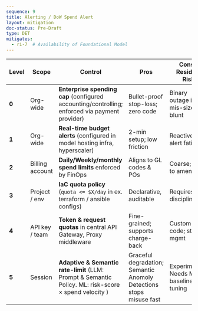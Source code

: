 ```yaml
---
sequence: 9
title: Alerting / DoW Spend Alert
layout: mitigation
doc-status: Pre-Draft
type: DET
mitigates:
  - ri-7  # Availability of Foundational Model
---
```


| **Level** | **Scope**       | **Control**                                                                                                                | **Pros**                                | **Cons / Residual Risk**          |
| --------- | --------------- | -------------------------------------------------------------------------------------------------------------------------- | --------------------------------------- | --------------------------------- |
| **0**     | Org-wide        | **Enterprise spending cap** (configured accounting/controlling; enforced via payment provider)                             | Bullet-proof stop-loss; zero code       | Binary outage if mis-sized; blunt |
| **1**     | Org-wide        | **Real-time budget alerts** (configured in model hosting infra, hyperscaler)                                               | 2-min setup; low friction               | Reactive; alert fatigue           |
| **2**     | Billing account | **Daily/Weekly/monthly spend limits** enforced by FinOps                                                                   | Aligns to GL codes & POs                | Coarse; slow to amend             |
| **3**     | Project / env   | **IaC quota policy** (`quota <= $X/day` in ex. terraform / ansible configs)                                                | Declarative, auditable                  | Requires IaC discipline           |
| **4**     | API key / team  | **Token & request quotas** in central API Gateway, Proxy middleware                                                        | Fine-grained; supports charge-back      | Custom code; state mgmt           |
| **5**     | Session         | **Adaptive & Semantic rate-limit** (LLM: Prompt & Semantic Policy. ML: risk-score × spend velocity  )                      | Graceful degradation; Semantic Anomoly Detections stops misuse fast | Experimental, Needs ML baseline & tuning |
